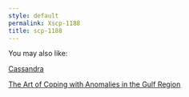 ```yaml
---
style: default
permalink: Xscp-1188
title: scp-1188
---
```

You may also like:

[Cassandra](http://scp-wiki.net/cassandra)

[The Art of Coping with Anomalies in the Gulf Region](http://scp-wiki.net/the-art-of-coping-with-anomalies-in-the-gulf-region)
